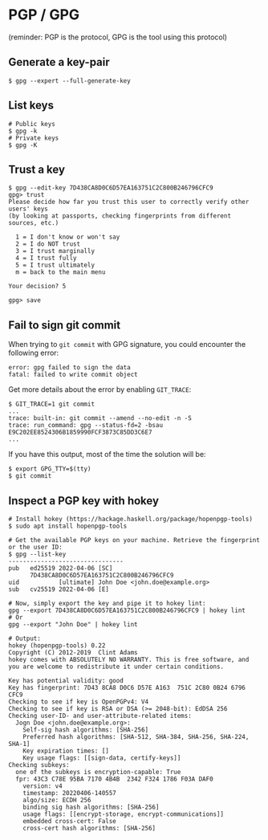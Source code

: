 # PGP / GPG

(reminder: PGP is the protocol, GPG is the tool using this protocol)

## Generate a key-pair

```shell
$ gpg --expert --full-generate-key
```

## List keys

```shell
# Public keys
$ gpg -k
# Private keys
$ gpg -K
```

## Trust a key

```shell
$ gpg --edit-key 7D438CA8D0C6D57EA163751C2C800B246796CFC9
gpg> trust
Please decide how far you trust this user to correctly verify other users' keys
(by looking at passports, checking fingerprints from different sources, etc.)

  1 = I don't know or won't say
  2 = I do NOT trust
  3 = I trust marginally
  4 = I trust fully
  5 = I trust ultimately
  m = back to the main menu

Your decision? 5

gpg> save
```

## Fail to sign git commit

When trying to `git commit` with GPG signature, you could encounter the following error:
```
error: gpg failed to sign the data
fatal: failed to write commit object
```
Get more details about the error by enabling `GIT_TRACE`:
```shell
$ GIT_TRACE=1 git commit
...
trace: built-in: git commit --amend --no-edit -n -S
trace: run_command: gpg --status-fd=2 -bsau E9C202EE8524306B1859990FCF3873C85DD3C6E7
...
```
If you have this output, most of the time the solution will be:
```shell
$ export GPG_TTY=$(tty)
$ git commit
```

## Inspect a PGP key with hokey

```shell
# Install hokey (https://hackage.haskell.org/package/hopenpgp-tools)
$ sudo apt install hopenpgp-tools

# Get the available PGP keys on your machine. Retrieve the fingerprint or the user ID:
$ gpg --list-key
--------------------------------
pub   ed25519 2022-04-06 [SC]
      7D438CA8D0C6D57EA163751C2C800B246796CFC9
uid           [ultimate] John Doe <john.doe@example.org>
sub   cv25519 2022-04-06 [E]

# Now, simply export the key and pipe it to hokey lint:
gpg --export 7D438CA8D0C6D57EA163751C2C800B246796CFC9 | hokey lint
# Or
gpg --export "John Doe" | hokey lint

# Output:
hokey (hopenpgp-tools) 0.22
Copyright (C) 2012-2019  Clint Adams
hokey comes with ABSOLUTELY NO WARRANTY. This is free software, and you are welcome to redistribute it under certain conditions.

Key has potential validity: good
Key has fingerprint: 7D43 8CA8 D0C6 D57E A163  751C 2C80 0B24 6796 CFC9
Checking to see if key is OpenPGPv4: V4
Checking to see if key is RSA or DSA (>= 2048-bit): EdDSA 256
Checking user-ID- and user-attribute-related items:
  Jogn Doe <john.doe@example.org>:
    Self-sig hash algorithms: [SHA-256]
    Preferred hash algorithms: [SHA-512, SHA-384, SHA-256, SHA-224, SHA-1]
    Key expiration times: []
    Key usage flags: [[sign-data, certify-keys]]
Checking subkeys:
  one of the subkeys is encryption-capable: True
  fpr: 43C3 C78E 95BA 7170 4B4B  2342 F324 1786 F03A DAF0
    version: v4
    timestamp: 20220406-140557
    algo/size: ECDH 256
    binding sig hash algorithms: [SHA-256]
    usage flags: [[encrypt-storage, encrypt-communications]]
    embedded cross-cert: False
    cross-cert hash algorithms: [SHA-256]
```
